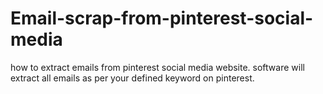 # Email-scrap-from-pinterest-social-media
how to extract emails from pinterest social media website. software will extract all emails as per your defined keyword on pinterest.
